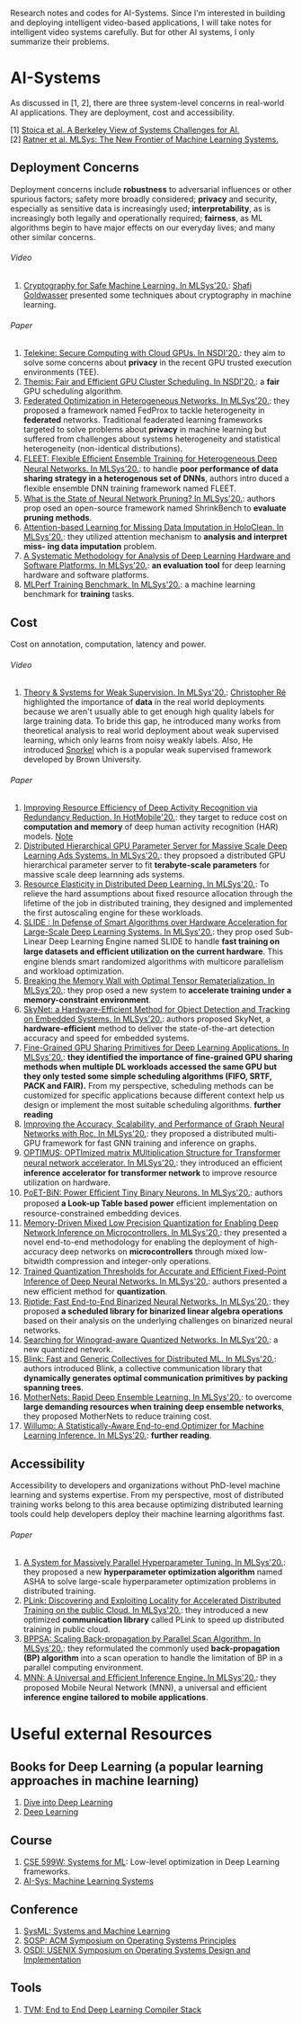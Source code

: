 Research notes and codes for AI-Systems. Since I'm interested in building and deploying intelligent video-based applications, I will take notes for intelligent video systems carefully. But for other AI systems, I only summarize their problems.
# AI-Systems
As discussed in [1, 2], there are three system-level concerns in real-world AI applications. They are deployment, cost and accessibility. 

[1] [Stoica et al. A Berkeley View of Systems Challenges for AI.](https://arxiv.org/pdf/1712.05855.pdf)<br>
[2] [Ratner et al. MLSys: The New Frontier of Machine Learning Systems.](https://arxiv.org/abs/1904.03257)

## Deployment Concerns
Deployment concerns include **robustness** to adversarial influences or other spurious factors; safety more broadly considered; **privacy** and security, especially as sensitive data is increasingly used; **interpretability**, as is increasingly both legally and operationally required; **fairness**, as ML algorithms begin to have major effects on our everyday lives; and many other similar concerns.<br>
###### Video
1. [Cryptography for Safe Machine Learning. In MLSys'20.](https://www.youtube.com/watch?v=VlfZ7-5bKqk): [Shafi Goldwasser](https://simons.berkeley.edu/people/shafi-goldwasser) presented some techniques about cryptography in machine learning.
###### Paper
1. [Telekine: Secure Computing with Cloud GPUs. In NSDI'20.](https://www.usenix.org/conference/nsdi20/presentation/hunt): they aim to solve some concerns about **privacy** in the recent GPU trusted execution environments (TEE). <br>
2. [Themis: Fair and Efficient GPU Cluster Scheduling. In NSDI'20.](https://www.usenix.org/conference/nsdi20/presentation/mahajan): a **fair** GPU scheduling algorithm. <br>
3. [Federated Optimization in Heterogeneous Networks. In MLSys'20.](https://mlsys.org/Conferences/2020/Schedule?showEvent=1406): they proposed a framework named FedProx to tackle heterogeneity in **federated** networks. Traditional feaderated learning frameworks targeted to solve problems about **privacy** in machine learning but suffered from challenges about systems heterogeneity and statistical heterogeneity (non-identical distributions).<br>
4. [FLEET: Flexible Eﬃcient Ensemble Training for Heterogeneous Deep Neural Networks. In MLSys'20.](https://mlsys.org/Conferences/2020/Schedule?showEvent=1411): to handle **poor performance of data sharing strategy in a heterogenous set of DNNs**, authors intro duced a ﬂexible ensemble DNN training framework named FLEET.<br>
5. [What is the State of Neural Network Pruning? In MLSys'20.](https://mlsys.org/Conferences/2020/Schedule?showEvent=1413): authors prop osed an open-source framework named ShrinkBench to **evaluate pruning methods**.<br>
6. [Attention-based Learning for Missing Data Imputation in HoloClean. In MLSys'20.](https://mlsys.org/Conferences/2020/Schedule?showEvent=1417): they utilized attention mechanism to **analysis and interpret miss- ing data imputation** problem.<br>
7. [A Systematic Methodology for Analysis of Deep Learning Hardware and Software Platforms. In MLSys'20.](https://mlsys.org/Conferences/2020/Schedule?showEvent=1435): **an evaluation tool** for deep learning hardware and software platforms.<br>
8. [MLPerf Training Benchmark. In MLSys'20.](https://mlsys.org/Conferences/2020/Schedule?showEvent=1437): a machine learning benchmark for **training** tasks.
## Cost
Cost on annotation, computation, latency and power. <br>
###### Video
1. [Theory & Systems for Weak Supervision. In MLSys'20.](https://www.youtube.com/watch?v=CR1g2-ZqswE): [Christopher Ré](https://cs.stanford.edu/people/chrismre/) highlighted the importance of **data** in the real world deployments because we aren't usually able to get enough high quality labels for large training data. To bride this gap, he introduced many works from theoretical analysis to real world deployment about weak supervised learning, which only learns from noisy weakly labels. Also, He introduced [Snorkel](https://www.snorkel.org/) which is a popular weak supervised framework developed by Brown University.
###### Paper
1. [Improving Resource Efficiency of Deep Activity Recognition via Redundancy Reduction. In HotMobile'20.](https://dl.acm.org/doi/abs/10.1145/3376897.3377859): they target to reduce cost on **computation and memory** of deep human activity recognition (HAR) models. [Note](https://github.com/YanLu-nyu/Awesome-AI-Systems/blob/master/HAR_HotMobile_20.md)<br>
2. [Distributed Hierarchical GPU Parameter Server for Massive Scale Deep Learning Ads Systems. In MLSys'20.](https://mlsys.org/Conferences/2020/Schedule?showEvent=1408): they propsoed a distributed GPU hierarchical parameter server to fit **terabyte-scale parameters** for massive scale deep learnning ads systems. <br>
3. [Resource Elasticity in Distributed Deep Learning. In MLSys'20.](https://mlsys.org/Conferences/2020/Schedule?showEvent=1409): To relieve the hard assumptions about fixed resource allocation through the lifetime of the job in distributed training, they designed and implemented the first autoscaling engine for these workloads. <br>
4. [SLIDE : In Defense of Smart Algorithms over Hardware Acceleration for Large-Scale Deep Learning Systems. In MLSys'20.](https://mlsys.org/Conferences/2020/Schedule?showEvent=1410): they prop osed Sub-Linear Deep Learning Engine named SLIDE to handle **fast training on large datasets and eﬃcient utilization on the current hardware**. This engine blends smart randomized algorithms with multicore parallelism and workload optimization.<br>
5. [Breaking the Memory Wall with Optimal Tensor Rematerialization. In MLSys'20.](https://mlsys.org/Conferences/2020/Schedule?showEvent=1412): they prop osed a new system to **accelerate training under a memory-constraint environment**.<br>
6. [SkyNet: a Hardware-Efficient Method for Object Detection and Tracking on Embedded Systems. In MLSys'20.](https://mlsys.org/Conferences/2020/Schedule?showEvent=1414): authors proposed SkyNet, a **hardware-efficient** method to deliver the state-of-the-art detection accuracy and speed for embedded systems. <br>
7. [Fine-Grained GPU Sharing Primitives for Deep Learning Applications. In MLSys'20.](https://mlsys.org/Conferences/2020/Schedule?showEvent=1426): **they identified the importance of fine-grained GPU sharing methods when multiple DL workloads accessed the same GPU but they only tested some simple scheduling algorithms (FIFO, SRTF, PACK and FAIR).** From my perspective, scheduling methods can be customized for specific applications because different context help us design or implement the most suitable scheduling algorithms. **further reading**<br>
8. [Improving the Accuracy, Scalability, and Performance of Graph Neural Networks with Roc. In MLSys'20.](https://mlsys.org/Conferences/2020/Schedule?showEvent=1427): they proposed a distributed multi-GPU framework for fast GNN training and inference on graphs.<br>
9. [OPTIMUS: OPTImized matrix MUltiplication Structure for Transformer neural network accelerator. In MLSys'20.](https://mlsys.org/Conferences/2020/Schedule?showEvent=1428): they introduced an eﬃcient **inference accelerator for transformer network** to improve resource utilization on hardware.<br>
10. [PoET-BiN: Power Eﬃcient Tiny Binary Neurons. In MLSys'20.](https://mlsys.org/Conferences/2020/Schedule?showEvent=1429): authors proposed **a Look-up Table based power** eﬃcient implementation on resource-constrained embedding devices.<br>
11. [Memory-Driven Mixed Low Precision Quantization for Enabling Deep Network Inference on Microcontrollers. In MLSys'20.](https://mlsys.org/Conferences/2020/Schedule?showEvent=1430): they presented a novel end-to-end methodology for enabling the deployment of high-accuracy deep networks on **microcontrollers** through mixed low-bitwidth compression and integer-only operations.<br>
12. [Trained Quantization Thresholds for Accurate and Eﬃcient Fixed-Point Inference of Deep Neural Networks. In MLSys'20.](https://mlsys.org/Conferences/2020/Schedule?showEvent=1431): authors presented a new eﬃcient method for **quantization**.<br>
13. [Riptide: Fast End-to-End Binarized Neural Networks. In MLSys'20.](https://mlsys.org/Conferences/2020/Schedule?showEvent=1432): they proposed **a scheduled library for binarized linear algebra operations** based on their analysis on the underlying challenges on binarized neural networks.<br>
14. [Searching for Winograd-aware Quantized Networks. In MLSys'20.](https://mlsys.org/Conferences/2020/Schedule?showEvent=1433): a new quantized network.<br>
15. [Blink: Fast and Generic Collectives for Distributed ML. In MLSys'20.](https://mlsys.org/Conferences/2020/Schedule?showEvent=1434): authors introduced Blink, a collective communication library that **dynamically generates optimal communication primitives by packing spanning trees**.<br>
16. [MotherNets: Rapid Deep Ensemble Learning. In MLSys'20.](https://mlsys.org/Conferences/2020/Schedule?showEvent=1436): to overcome **large demanding resources when training deep ensemble networks**, they proposed MotherNets to reduce training cost.
17. [Willump: A Statistically-Aware End-to-end Optimizer for Machine Learning Inference. In MLSys'20.](https://mlsys.org/Conferences/2020/Schedule?showEvent=1416): **further reading**.
## Accessibility
Accessibility to developers and organizations without PhD-level machine learning and systems expertise. From my perspective, most of distributed training works belong to this area because optimizing distributed learning tools could help developers deploy their machine learning algorithms fast.
###### Paper
1. [A System for Massively Parallel Hyperparameter Tuning. In MLSys'20.](https://proceedings.mlsys.org/static/paper_files/mlsys/2020/94-Paper.pdf): they proposed a new **hyperparameter optimization algorithm** named ASHA to solve large-scale hyperparameter optimization problems in distributed training. <br>
2. [PLink: Discovering and Exploiting Locality for Accelerated Distributed Training on the public Cloud. In MLSys'20.](https://mlsys.org/Conferences/2020/Schedule?showEvent=1405): they introduced a new optimized **communication library** called PLink to speed up distributed training in public cloud. <br>
3. [BPPSA: Scaling Back-propagation by Parallel Scan Algorithm. In MLSys'20.](https://mlsys.org/Conferences/2020/Schedule?showEvent=1407): they reformulated the commonly used **back-propagation (BP) algorithm** into a scan operation to handle the limitation of BP in a parallel computing environment.<br>
4. [MNN: A Universal and Eﬃcient Inference Engine. In MLSys'20.](https://mlsys.org/Conferences/2020/Schedule?showEvent=1415): they proposed Mobile Neural Network (MNN), a universal and efficient **inference engine tailored to mobile applications**.
# Useful external Resources
## Books for Deep Learning (a popular learning approaches in machine learning)
1. [Dive into Deep Learning](http://d2l.ai/chapter_linear-networks/index.html)
2. [Deep Learning](http://www.deeplearningbook.org/)
## Course
1. [CSE 599W: Systems for ML](http://dlsys.cs.washington.edu/): Low-level optimization in Deep Learning frameworks.
2. [AI-Sys: Machine Learning Systems](https://ucbrise.github.io/cs294-ai-sys-fa19/#today)
## Conference
1. [SysML: Systems and Machine Learning](https://mlsys.org/Conferences/2019/index.html#body)
2. [SOSP: ACM Symposium on Operating Systems Principles](https://sosp19.rcs.uwaterloo.ca/program.html)
3. [OSDI: USENIX Symposium on Operating Systems Design and Implementation](https://www.usenix.org/conference/osdi18)
## Tools
1. [TVM: End to End Deep Learning Compiler Stack](https://tvm.apache.org/)
